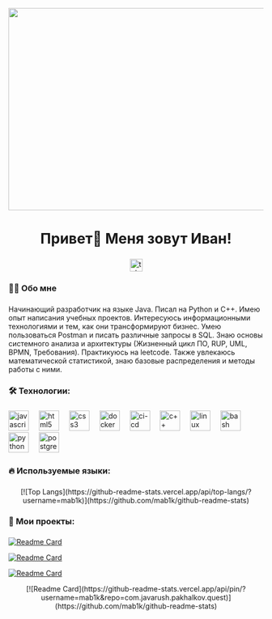<br clear="both">

<div align="center">
  <img height="400" width="800" src="https://media1.tenor.com/m/uwdvcjTWrVMAAAAC/coding-boy-coding.gif"  />
</div>

###

<h1 align="center">Привет👋 Меня зовут Иван!</h1>

###

<div align="center">
  <a href="https://t.me/Mab1k74" target="_blank">
    <img src="https://img.shields.io/static/v1?message=Telegram&logo=telegram&label=&color=2CA5E0&logoColor=white&labelColor=&style=for-the-badge" height="25" alt="telegram logo"  />
  </a>
</div>

###

<h3 align="left">👩‍💻  Обо мне</h3>

###

<p align="left">Начинающий разработчик на языке Java. Писал на Python и С++. Имею опыт написания учебных проектов. Интересуюсь информационными технологиями и тем, как они трансформируют бизнес. Умею пользоваться Postman и писать различные запросы в SQL. Знаю основы системного анализа и архитектуры (Жизненный цикл ПО, RUP, UML, BPMN, Требования). Практикуюсь на leetcode. Также увлекаюсь математической статистикой, знаю базовые распределения и методы работы с ними.</p>

###

<h3 align="left">🛠 Технологии:</h3>

###

<div align="left">
  <img src="https://www.svgrepo.com/show/452234/java.svg" height="40" alt="javascript logo"  />
  <img width="12" />
  <img src="https://cdn.jsdelivr.net/gh/devicons/devicon/icons/html5/html5-original.svg" height="40" alt="html5 logo"  />
  <img width="12" />
  <img src="https://cdn.jsdelivr.net/gh/devicons/devicon/icons/css3/css3-original.svg" height="40" alt="css3 logo"  />
  <img width="12" />
  <img src="https://www.svgrepo.com/show/452192/docker.svg" height="40" alt="docker logo"  />
  <img width="12" />
  <img src="https://www.svgrepo.com/show/372275/ci-cd.svg" height="40" alt="ci-cd logo"  />
  <img width="12" />
  <img src="https://upload.wikimedia.org/wikipedia/commons/thumb/1/18/ISO_C%2B%2B_Logo.svg/306px-ISO_C%2B%2B_Logo.svg.png" height="40" alt="с++ logo"  />
  <img width="12" />
  <img src="https://www.svgrepo.com/show/448236/linux.svg" height="40" alt="linux logo"  />
  <img width="12" />
  <img src="https://cdn.simpleicons.org/gnubash/4EAA25" height="40" alt="bash logo"  />
  <img width="12" />
  <img src="https://skillicons.dev/icons?i=py" height="40" alt="python logo"  />
  <img width="12" />
  <img src="https://skillicons.dev/icons?i=postgres" height="40" alt="postgresql logo"  />
</div>

###

<h3 align="left">🔥   Используемые языки:</h3>

###

<center>
  [![Top Langs](https://github-readme-stats.vercel.app/api/top-langs/?username=mab1k)](https://github.com/mab1k/github-readme-stats)
</center>

###

###

<h3 align="left">📓   Мои проекты:</h3>

###

[![Readme Card](https://github-readme-stats.vercel.app/api/pin/?username=mab1k&repo=com.javarush.pakhalkov.quest)](https://github.com/mab1k/github-readme-stats)

[![Readme Card](https://github-readme-stats.vercel.app/api/pin/?username=mab1k&repo=project-servlet)](https://github.com/mab1k/github-readme-stats)

[![Readme Card](https://github-readme-stats.vercel.app/api/pin/?username=mab1k&repo=com.javarush.pakhalkov.hippodrome)](https://github.com/mab1k/github-readme-stats)
<center>
  [![Readme Card](https://github-readme-stats.vercel.app/api/pin/?username=mab1k&repo=com.javarush.pakhalkov.quest)](https://github.com/mab1k/github-readme-stats)
</center>

